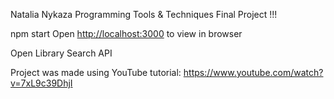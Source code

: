 Natalia Nykaza
Programming Tools & Techniques
Final Project !!!

npm start
Open [http://localhost:3000](http://localhost:3000) to view in browser

Open Library Search API

Project was made using YouTube tutorial: https://www.youtube.com/watch?v=7xL9c39DhjI